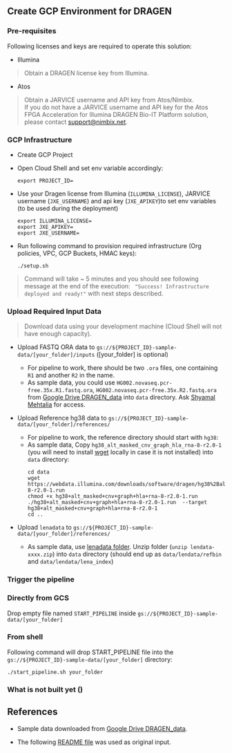 ## Create GCP Environment for DRAGEN

### Pre-requisites

Following licenses and keys are required to operate this solution:
* Illumina 
> Obtain a DRAGEN license key from Illumina.  
* Atos
> Obtain a JARVICE username and API key from  Atos/Nimbix.  
> If you do not have a JARVICE username and API key for the Atos FPGA Acceleration for Illumina DRAGEN Bio-IT Platform solution, please contact support@nimbix.net.

### GCP Infrastructure

* Create GCP Project
* Open Cloud Shell and set env variable accordingly:
  ```shell
  export PROJECT_ID=
  ```

* Use your Dragen license from Illumina (`ILLUMINA_LICENSE`), JARVICE username (`JXE_USERNAME`) and api key (`JXE_APIKEY`)to set env variables (to be used during the deployment)
  ```shell
  export ILLUMINA_LICENSE=
  export JXE_APIKEY=
  export JXE_USERNAME=
  ```
* Run following command to provision required infrastructure (Org policies, VPC, GCP Buckets, HMAC keys):
  ```shell
  ./setup.sh
  ```
> Command will take ~ 5 minutes and you should see following message at the end of the execution: ` "Success! Infrastructure deployed and ready!"` with next steps described.
 

### Upload Required Input Data

> Download data using your development machine (Cloud Shell will not have enough capacity). 

* Upload FASTQ ORA data to `gs://${PROJECT_ID}-sample-data/[your_folder]/inputs` ([your_folder] is optional)
  * For pipeline to work, there should be two `.ora` files, one containing `R1` and another `R2` in the name.
  * As sample data, you could use `HG002.novaseq.pcr-free.35x.R1.fastq.ora`, `HG002.novaseq.pcr-free.35x.R2.fastq.ora` from [Google Drive DRAGEN_data](https://drive.google.com/corp/drive/folders/16qFUVK-QNGtiNnr4yO-JCZnBNHvrGC11) into `data` directory. Ask [Shyamal Mehtalia](mailto:smehtalia@illumina.com) for access. 


* Upload Reference hg38 data to `gs://${PROJECT_ID}-sample-data/[your_folder]/references/`
  * For pipeline to work, the reference directory should start with `hg38`:
  * As sample data, Copy `hg38_alt_masked_cnv_graph_hla_rna-8-r2.0-1` (you will need to install [wget](https://www.gnu.org/software/wget/) locally in case it is not installed) into `data` directory:
    ```shell
    cd data
    wget https://webdata.illumina.com/downloads/software/dragen/hg38%2Balt_masked%2Bcnv%2Bgraph%2Bhla%2Brna-8-r2.0-1.run
    chmod +x hg38+alt_masked+cnv+graph+hla+rna-8-r2.0-1.run
    ./hg38+alt_masked+cnv+graph+hla+rna-8-r2.0-1.run  --target hg38+alt_masked+cnv+graph+hla+rna-8-r2.0-1
    cd ..
    ```
* Upload `lenadata` to `gs://${PROJECT_ID}-sample-data/[your_folder]/references/`
  * As sample data, use [lenadata folder](https://drive.google.com/corp/drive/folders/1pOFmVh8YwsH1W9e8En7jxzEYF_0O2rmr). Unzip folder (`unzip lendata-xxxx.zip`) into `data` directory (should end up as `data/lendata/refbin` and `data/lendata/lena_index`)
  

### Trigger the pipeline

### Directly from GCS
Drop empty file named `START_PIPELINE` inside `gs://${PROJECT_ID}-sample-data/[your_folder]`

### From shell 
Following command will drop START_PIPELINE file into the `gs://${PROJECT_ID}-sample-data/[your_folder]` directory:
```shell
./start_pipeline.sh your_folder
```

### What is not built yet ()
## References
* Sample data downloaded from  [Google Drive DRAGEN_data](https://drive.google.com/corp/drive/folders/1nwewtQCu2KarG-zw_pv4XZhwS8XOc2lo).

* The following [README file](https://docs.google.com/document/d/1Uawxi4UrY_jjsD6Mp-n1o-_gMUB6eSMA5vIWdhVHS3U/edit#heading=h.z1g5ff2ylnea) was used as original input. 

